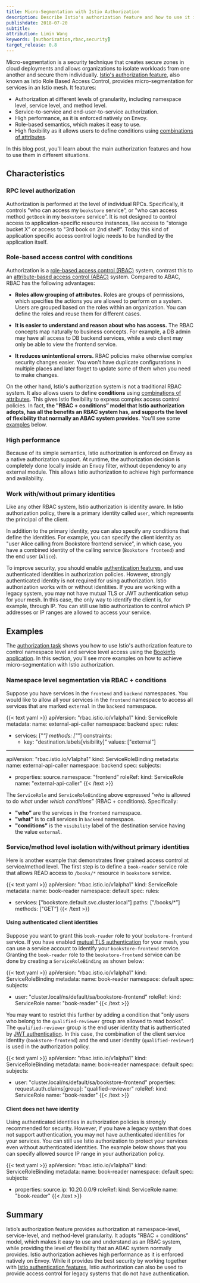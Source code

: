 ```yaml
---
title: Micro-Segmentation with Istio Authorization
description: Describe Istio's authorization feature and how to use it in various use cases.
publishdate: 2018-07-20
subtitle:
attribution: Limin Wang
keywords: [authorization,rbac,security]
target_release: 0.8
---
```


Micro-segmentation is a security technique that creates secure zones in cloud deployments and allows organizations to
isolate workloads from one another and secure them individually.
[Istio's authorization feature](/docs/concepts/security/#authorization), also known as Istio Role Based Access Control,
provides micro-segmentation for services in an Istio mesh. It features:

* Authorization at different levels of granularity, including namespace level, service level, and method level.
* Service-to-service and end-user-to-service authorization.
* High performance, as it is enforced natively on Envoy.
* Role-based semantics, which makes it easy to use.
* High flexibility as it allows users to define conditions using
[combinations of attributes](/docs/reference/config/security/conditions/).

In this blog post, you'll learn about the main authorization features and how to use them in different situations.

## Characteristics

### RPC level authorization

Authorization is performed at the level of individual RPCs. Specifically, it controls "who can access my `bookstore` service”,
or "who can access method `getBook` in my `bookstore` service”. It is not designed to control access to application-specific
resource instances, like access to "storage bucket X” or access to "3rd book on 2nd shelf”. Today this kind of application
specific access control logic needs to be handled by the application itself.

### Role-based access control with conditions

Authorization is a [role-based access control (RBAC)](https://en.wikipedia.org/wiki/Role-based_access_control) system,
contrast this to an [attribute-based access control (ABAC)](https://en.wikipedia.org/wiki/Attribute-based_access_control)
system. Compared to ABAC, RBAC has the following advantages:

* **Roles allow grouping of attributes.** Roles are groups of permissions, which specifies the actions you are allowed
to perform on a system. Users are grouped based on the roles within an organization. You can define the roles and reuse
them for different cases.

* **It is easier to understand and reason about who has access.** The RBAC concepts map naturally to business concepts.
For example, a DB admin may have all access to DB backend services, while a web client may only be able to view the
frontend service.

* **It reduces unintentional errors.** RBAC policies make otherwise complex security changes easier. You won't have
duplicate configurations in multiple places and later forget to update some of them when you need to make changes.

On the other hand, Istio's authorization system is not a traditional RBAC system. It also allows users to define **conditions** using
[combinations of attributes](/docs/reference/config/security/conditions/). This gives Istio
flexibility to express complex access control policies. In fact, **the "RBAC + conditions” model
that Istio authorization adopts, has all the benefits an RBAC system has, and supports the level of flexibility that
normally an ABAC system provides.** You'll see some [examples](#examples) below.

### High performance

Because of its simple semantics, Istio authorization is enforced on Envoy as a native authorization support. At runtime, the
authorization decision is completely done locally inside an Envoy filter, without dependency to any external module.
This allows Istio authorization to achieve high performance and availability.

### Work with/without primary identities

Like any other RBAC system, Istio authorization is identity aware. In Istio authorization policy, there is a primary
identity called `user`, which represents the principal of the client.

In addition to the primary identity, you can also specify any conditions that define the identities. For example,
you can specify the client identity as "user Alice calling from Bookstore frontend service”, in which case,
you have a combined identity of the calling service (`Bookstore frontend`) and the end user (`Alice`).

To improve security, you should enable [authentication features](/docs/concepts/security/#authentication),
and use authenticated identities in authorization policies. However, strongly authenticated identity is not required
for using authorization. Istio authorization works with or without identities. If you are working with a legacy system,
you may not have mutual TLS or JWT authentication setup for your mesh. In this case, the only way to identify the client is, for example,
through IP. You can still use Istio authorization to control which IP addresses or IP ranges are allowed to access your service.

## Examples

The [authorization task](/docs/tasks/security/authorization/authz-http/) shows you how to
use Istio's authorization feature to control namespace level and service level access using the
[Bookinfo application](/docs/examples/bookinfo/). In this section, you'll see more examples on how to achieve
micro-segmentation with Istio authorization.

### Namespace level segmentation via RBAC + conditions

Suppose you have services in the `frontend` and `backend` namespaces. You would like to allow all your services
in the `frontend` namespace to access all services that are marked `external` in the `backend` namespace.

{{< text yaml >}}
apiVersion: "rbac.istio.io/v1alpha1"
kind: ServiceRole
metadata:
  name: external-api-caller
  namespace: backend
spec:
  rules:
- services: ["*"]
    methods: ["*”]
    constraints:
  - key: "destination.labels[visibility]”
      values: ["external"]
---
apiVersion: "rbac.istio.io/v1alpha1"
kind: ServiceRoleBinding
metadata:
  name: external-api-caller
  namespace: backend
spec:
  subjects:
- properties:
      source.namespace: "frontend”
  roleRef:
    kind: ServiceRole
    name: "external-api-caller"
{{< /text >}}

The `ServiceRole` and `ServiceRoleBinding` above expressed "*who* is allowed to do *what* under *which conditions*”
(RBAC + conditions). Specifically:

* **"who”** are the services in the `frontend` namespace.
* **"what”** is to call services in `backend` namespace.
* **"conditions”** is the `visibility` label of the destination service having the value `external`.

### Service/method level isolation with/without primary identities

Here is another example that demonstrates finer grained access control at service/method level. The first step
 is to define a `book-reader` service role that allows READ access to `/books/*` resource in `bookstore` service.

{{< text yaml >}}
apiVersion: "rbac.istio.io/v1alpha1"
kind: ServiceRole
metadata:
  name: book-reader
  namespace: default
spec:
  rules:
- services: ["bookstore.default.svc.cluster.local"]
    paths: ["/books/*”]
    methods: ["GET”]
{{< /text >}}

#### Using authenticated client identities

Suppose you want to grant this `book-reader` role to your `bookstore-frontend` service. If you have enabled
[mutual TLS authentication](/docs/concepts/security/#mutual-tls-authentication) for your mesh, you can use a
service account to identify your `bookstore-frontend` service. Granting the `book-reader` role to the `bookstore-frontend`
service can be done by creating a `ServiceRoleBinding` as shown below:

{{< text yaml >}}
apiVersion: "rbac.istio.io/v1alpha1"
kind: ServiceRoleBinding
metadata:
  name: book-reader
  namespace: default
spec:
  subjects:
- user: "cluster.local/ns/default/sa/bookstore-frontend”
  roleRef:
    kind: ServiceRole
    name: "book-reader"
{{< /text >}}

You may want to restrict this further by adding a condition that "only users who belong to the `qualified-reviewer` group are
allowed to read books”. The `qualified-reviewer` group is the end user identity that is authenticated by
[JWT authentication](/docs/concepts/security/#authentication). In this case, the combination of the client service identity
(`bookstore-frontend`) and the end user identity (`qualified-reviewer`) is used in the authorization policy.

{{< text yaml >}}
apiVersion: "rbac.istio.io/v1alpha1"
kind: ServiceRoleBinding
metadata:
  name: book-reader
  namespace: default
spec:
  subjects:
- user: "cluster.local/ns/default/sa/bookstore-frontend"
    properties:
      request.auth.claims[group]: "qualified-reviewer"
  roleRef:
    kind: ServiceRole
    name: "book-reader"
{{< /text >}}

#### Client does not have identity

Using authenticated identities in authorization policies is strongly recommended for security. However, if you have a
legacy system that does not support authentication, you may not have authenticated identities for your services.
You can still use Istio authorization to protect your services even without authenticated identities. The example below
shows that you can specify allowed source IP range in your authorization policy.

{{< text yaml >}}
apiVersion: "rbac.istio.io/v1alpha1"
kind: ServiceRoleBinding
metadata:
  name: book-reader
  namespace: default
spec:
  subjects:
- properties:
      source.ip: 10.20.0.0/9
  roleRef:
    kind: ServiceRole
    name: "book-reader"
{{< /text >}}

## Summary

Istio’s authorization feature provides authorization at namespace-level, service-level, and method-level granularity.
It adopts "RBAC + conditions” model, which makes it easy to use and understand as an RBAC system, while providing the level of
flexibility that an ABAC system normally provides. Istio authorization achieves high performance as it is enforced
natively on Envoy. While it provides the best security by working together with
[Istio authentication features](/docs/concepts/security/#authentication), Istio authorization can also be used to
provide access control for legacy systems that do not have authentication.
